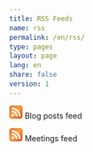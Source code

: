 ```yaml
---
title: RSS Feeds
name: rss
permalink: /en/rss/
type: pages
layout: page
lang: en
share: false
version: 1
---
```

<p>
<a href="https://bitcoincore.org/{{ page.lang }}/rss.xml" title="Bitcoin Core Blog RSS Feed"><img src="/assets/images/rss-24x24.png" alt="Bitcoin Core Blog RSS Feed"></a>
Blog posts feed
</p>
<p>
<a href="https://bitcoincore.org/{{ page.lang }}/meetingrss.xml" title="Bitcoin Core Meeting RSS Feed"><img src="/assets/images/rss-24x24.png" alt="Bitcoin Core Meeting RSS Feed"></a>
Meetings feed
</p>